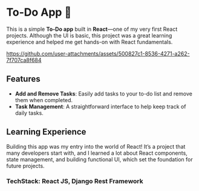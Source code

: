 
# To-Do App 📝

This is a simple **To-Do app** built in **React**—one of my very first React projects. Although the UI is basic, this project was a great learning experience and helped me get hands-on with React fundamentals.



https://github.com/user-attachments/assets/500827c1-8536-4271-a262-7f707ca8f684



## Features

- **Add and Remove Tasks**: Easily add tasks to your to-do list and remove them when completed.
- **Task Management**: A straightforward interface to help keep track of daily tasks.

## Learning Experience

Building this app was my entry into the world of React! It’s a project that many developers start with, and I learned a lot about React components, state management, and building functional UI, which set the foundation for future projects.

### TechStack: React JS, Django Rest Framework

